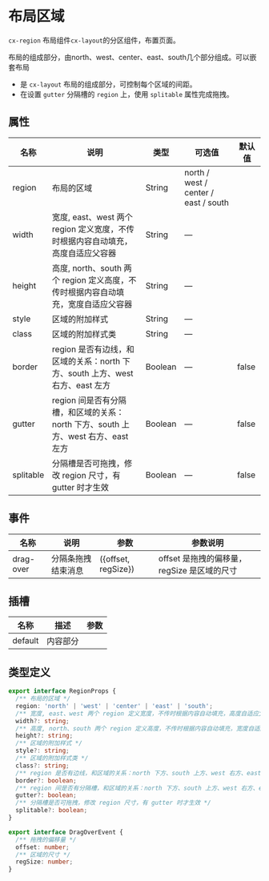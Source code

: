 # 布局区域

`cx-region` 布局组件`cx-layout`的分区组件，布置页面。

布局的组成部分，由north、west、center、east、south几个部分组成。可以嵌套布局

- 是 `cx-layout` 布局的组成部分，可控制每个区域的间距。
- 在设置 `gutter` 分隔槽的 `region` 上，使用 `splitable` 属性完成拖拽。

## 属性

| 名称 | 说明 | 类型 | 可选值 | 默认值 |
| ----- | ----- | ----- | ----- | ----- |
| region | 布局的区域 | String | north / west / center / east / south | |
| width | 宽度, east、west 两个 region 定义宽度，不传时根据内容自动填充，高度自适应父容器 | String | — | |
| height | 高度, north、south 两个 region 定义高度，不传时根据内容自动填充，宽度自适应父容器 | String | — | |
| style | 区域的附加样式 | String | — | |
| class | 区域的附加样式类 | String | — | |
| border | region 是否有边线，和区域的关系：north 下方、south 上方、west 右方、east 左方 | Boolean | — | false |
| gutter | region 间是否有分隔槽，和区域的关系：north 下方、south 上方、west 右方、east 左方 | Boolean | — | false |
| splitable | 分隔槽是否可拖拽，修改 region 尺寸，有 gutter 时才生效 | Boolean | — | false |

## 事件

| 名称 | 说明 | 参数 | 参数说明 |
| ----- | ----- | ----- | ----- |
| drag-over | 分隔条拖拽结束消息 | ({offset, regSize}) | offset 是拖拽的偏移量，regSize 是区域的尺寸 |

## 插槽

| 名称 | 描述 | 参数 |
| ---- | --- | --- |
| default | 内容部分 | |

## 类型定义

```ts
export interface RegionProps {
  /** 布局的区域 */
  region: 'north' | 'west' | 'center' | 'east' | 'south';
  /** 宽度, east、west 两个 region 定义宽度，不传时根据内容自动填充，高度自适应父容器 */
  width?: string;
  /** 高度, north、south 两个 region 定义高度，不传时根据内容自动填充，宽度自适应父容器 */
  height?: string;
  /** 区域的附加样式 */
  style?: string;
  /** 区域的附加样式类 */
  class?: string;
  /** region 是否有边线，和区域的关系：north 下方、south 上方、west 右方、east 左方 */
  border?: boolean;
  /** region 间是否有分隔槽，和区域的关系：north 下方、south 上方、west 右方、east 左方 */
  gutter?: boolean;
  /** 分隔槽是否可拖拽，修改 region 尺寸，有 gutter 时才生效 */
  splitable?: boolean;
}

export interface DragOverEvent {
  /** 拖拽的偏移量 */
  offset: number;
  /** 区域的尺寸 */
  regSize: number;
}
```
